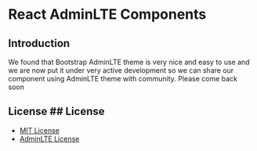 # React AdminLTE Components

## Introduction
We found that Bootstrap AdminLTE theme is very nice and easy to use and we are now put it under very active development so we can share our component using AdminLTE theme with community. Please come back soon

## License		  ## License
  * [MIT License](https://opensource.org/licenses/MIT)
  * [AdminLTE License](https://adminlte.io/docs/2.4/license)
